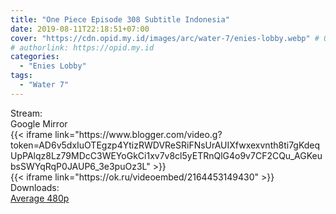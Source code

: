 ```yaml
---
title: "One Piece Episode 308 Subtitle Indonesia"
date: 2019-08-11T22:18:51+07:00
cover: "https://cdn.opid.my.id/images/arc/water-7/enies-lobby.webp" # Optional, cover
# authorlink: https://opid.my.id
categories:
  - "Enies Lobby"
tags:
  - "Water 7"
---
```

<div class="ui menu violet borderless inverted">
  <div class="header item active">
        Stream:
    </div>
  <a class="active item" data-tab="google">
    <i class="google drive icon"></i> Google
  </a>
  <a class="item nounderline" data-tab="mirror">
    <i class="odnoklassniki icon"></i> Mirror
  </a>
</div>
<div class="ui bottom attached tab segment active" style="border:0 !important;" data-tab="google">
 {{< iframe link="https://www.blogger.com/video.g?token=AD6v5dxIuOTEgzp4YtizRWDVReSRiFNsUrAUIXfwxexvnth8ti7gKdeqUpPAlqz8Lz79MDcC3WEYoGkCi1xv7v8cl5yETRnQlG4o9v7CF2CQu_AGKeubsSWYqRqP0JAUP6_3e3puOz3L" >}}
</div>
<div class="ui bottom attached tab segment" style="border:0 !important;" data-tab="mirror">
{{< iframe link="https://ok.ru/videoembed/2164453149430" >}}
</div>
<div class="ui menu violet borderless inverted">
  <div class="header item active">
        Downloads:
    </div>
  <a class="item nounderline" href="https://ouo.io/Uw4LbR" target="_blank" rel="dofollow"><i class="google drive icon"></i>
    Average 480p</a>
</div>